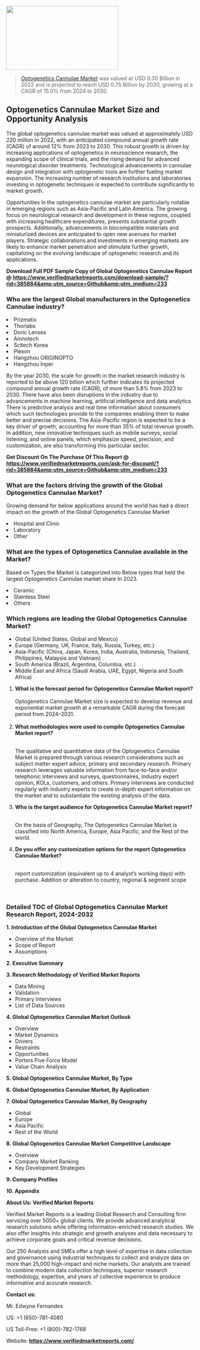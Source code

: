 <img src="https://ffe5etoiles.com/wp-content/uploads/2024/12/MST1-300x171.png" alt="" width="300" height="171" class="alignnone size-medium wp-image-20088" /><blockquote><p><p><a href="https://www.verifiedmarketreports.com/download-sample/?rid=385884&utm_source=Github&utm_medium=233" target="_blank">Optogenetics Cannulae Market</a> was valued at USD 0.30 Billion in 2022 and is projected to reach USD 0.75 Billion by 2030, growing at a CAGR of 15.0% from 2024 to 2030.</p></blockquote><p><h2>Optogenetics Cannulae Market Size and Opportunity Analysis</h2><p>The global optogenetics cannulae market was valued at approximately USD 220 million in 2022, with an anticipated compound annual growth rate (CAGR) of around 12% from 2023 to 2030. This robust growth is driven by increasing applications of optogenetics in neuroscience research, the expanding scope of clinical trials, and the rising demand for advanced neurological disorder treatments. Technological advancements in cannulae design and integration with optogenetic tools are further fueling market expansion. The increasing number of research institutions and laboratories investing in optogenetic techniques is expected to contribute significantly to market growth.</p><p>Opportunities in the optogenetics cannulae market are particularly notable in emerging regions such as Asia-Pacific and Latin America. The growing focus on neurological research and development in these regions, coupled with increasing healthcare expenditures, presents substantial growth prospects. Additionally, advancements in biocompatible materials and miniaturized devices are anticipated to open new avenues for market players. Strategic collaborations and investments in emerging markets are likely to enhance market penetration and stimulate further growth, capitalizing on the evolving landscape of optogenetic research and its applications.</p></p><p class=""><strong>Download Full PDF Sample Copy of Global Optogenetics Cannulae Report @ <a href="https://www.verifiedmarketreports.com/download-sample/?rid=385884&amp;utm_source=Github&amp;utm_medium=233" target="_blank">https://www.verifiedmarketreports.com/download-sample/?rid=385884&amp;utm_source=Github&amp;utm_medium=233</a></strong></p><h3 id="" class="">Who are the largest Global manufacturers in the Optogenetics Cannulae industry?</h3><p><li>Prizmatix</li><li> Thorlabs</li><li> Doric Lenses</li><li> Ainnotech</li><li> Scitech Korea</li><li> Plexon</li><li> Hangzhou ORIGINOPTO</li><li> Hangzhou Inper</li></p><div class=""><div class="" dir="" data-message-author-role="" data-message-id="" data-message-model-slug=""><div class=""><div class=""><div class=""><div class="" dir="" data-message-author-role="" data-message-id="" data-message-model-slug=""><div class=""><div class=""><p>By the year 2030, the scale for growth in the market research industry is reported to be above 120 billion which further indicates its projected compound annual growth rate (CAGR), of more than 5.8% from 2023 to 2030. There have also been disruptions in the industry due to advancements in machine learning, artificial intelligence and data analytics There is predictive analysis and real time information about consumers which such technologies provide to the companies enabling them to make better and precise decisions. The Asia-Pacific region is expected to be a key driver of growth, accounting for more than 35% of total revenue growth. In addition, new innovative techniques such as mobile surveys, social listening, and online panels, which emphasize speed, precision, and customization, are also transforming this particular sector.</p><p><strong>Get Discount On The Purchase Of This Report @&nbsp; <a href="https://www.verifiedmarketreports.com/ask-for-discount/?rid=385884&amp;utm_source=Github&amp;utm_medium=233" target="_blank">https://www.verifiedmarketreports.com/ask-for-discount/?rid=385884&amp;utm_source=Github&amp;utm_medium=233</a></strong></p></div></div></div></div></div></div></div></div><h3 id="" class="">What are the factors driving the growth of the Global Optogenetics Cannulae Market?</h3><p id="" class="">Growing demand for below applications around the world has had a direct impact on the growth of the Global Optogenetics Cannulae Market</p><p id="" class=""><li>Hospital and Clinic</li><li> Laboratory</li><li> Other</li></p><h3 id="" class="">What are the types of Optogenetics Cannulae available in the Market?</h3><p id="" class="">Based on Types the Market is categorized into Below types that held the largest Optogenetics Cannulae market share In 2023.</p><p id="" class=""><li>Ceramic</li><li> Stainless Steel</li><li> Others</li></p><h3 id="" class="">Which regions are leading the Global Optogenetics Cannulae Market?</h3><ul><li>Global (United States, Global and Mexico)</li><li>Europe (Germany, UK, France, Italy, Russia, Turkey, etc.)</li><li>Asia-Pacific (China, Japan, Korea, India, Australia, Indonesia, Thailand, Philippines, Malaysia and Vietnam)</li><li>South America (Brazil, Argentina, Columbia, etc.)</li><li>Middle East and Africa (Saudi Arabia, UAE, Egypt, Nigeria and South Africa)</li></ul><p><ol><li><strong>What is the forecast period for Optogenetics Cannulae Market report?<br /></strong><br /><span data-sheets-root="1" data-sheets-value="{&quot;1&quot;:2,&quot;2&quot;:&quot;XXXX size is expected to develop revenue and exponential market growth at a remarkable CAGR during the forecast period from 2024&ndash;2030.&quot;}" data-sheets-userformat="{&quot;2&quot;:12674,&quot;4&quot;:{&quot;1&quot;:2,&quot;2&quot;:16776960},&quot;10&quot;:2,&quot;11&quot;:0,&quot;15&quot;:&quot;Arial&quot;,&quot;16&quot;:12}">Optogenetics Cannulae Market size is expected to develop revenue and exponential market growth at a remarkable CAGR during the forecast period from 2024&ndash;2031.</span><br /><br /></li><li><strong>What methodologies were used to compile Optogenetics Cannulae Market report?<br /><br /></strong><p>The qualitative and quantitative data of the&nbsp;Optogenetics Cannulae Market is prepared through various research considerations such as subject matter expert advice, primary and secondary research. Primary research leverages valuable information from face-to-face and/or telephonic interviews and surveys, questionnaires, industry expert opinion, KOLs, customers, and others. Primary interviews are conducted regularly with industry experts to create in-depth expert information on the market and to substantiate the existing analysis of the data.&nbsp;</p></li><li><strong>Who is the target audience for Optogenetics Cannulae Market report?<br /><br /></strong><p>On the basis of Geography, The&nbsp;Optogenetics Cannulae Market is classified into North America, Europe, Asia Pacific, and the Rest of the world.</p></li><li><strong>Do you offer any customization options for the report Optogenetics Cannulae Market?<br /><br /></strong><p>report customization (equivalent up to 4 analyst&rsquo;s working days) with purchase. Addition or alteration to country, regional &amp; segment scope</p><p>&nbsp;</p></li></ol></p><h3 id="" class="">Detailed TOC of Global Optogenetics Cannulae Market Research Report, 2024-2032</h3><p id="" class=""><strong>1. Introduction of the Global Optogenetics Cannulae Market</strong></p><ul><li>Overview of the Market</li><li>Scope of Report</li><li>Assumptions</li></ul><p id="" class=""><strong>2. Executive Summary</strong></p><p id="" class=""><strong>3. Research Methodology of&nbsp;Verified Market Reports</strong></p><ul><li>Data Mining</li><li>Validation</li><li>Primary Interviews</li><li>List of Data Sources</li></ul><p id="" class=""><strong>4. Global Optogenetics Cannulae Market Outlook</strong></p><ul><li>Overview</li><li>Market Dynamics</li><li>Drivers</li><li>Restraints</li><li>Opportunities</li><li>Porters Five Force Model</li><li>Value Chain Analysis</li></ul><p id="" class=""><strong>5. Global Optogenetics Cannulae Market, By&nbsp;Type</strong></p><p id="" class=""><strong>6. Global Optogenetics Cannulae Market, By Application</strong></p><p id="" class=""><strong>7. Global Optogenetics Cannulae Market, By Geography</strong></p><ul><li>Global</li><li>Europe</li><li>Asia Pacific</li><li>Rest of the World</li></ul><p id="" class=""><strong>8. Global Optogenetics Cannulae Market Competitive Landscape</strong></p><ul><li>Overview</li><li>Company Market Ranking</li><li>Key Development Strategies</li></ul><p id="" class=""><strong>9. Company Profiles</strong></p><p id="" class=""><strong>10. Appendix</strong></p><p id="" class=""><strong>About Us: Verified Market Reports</strong></p><p id="" class="">Verified Market Reports is a leading Global Research and Consulting firm servicing over 5000+ global clients. We provide advanced analytical research solutions while offering information-enriched research studies. We also offer insights into strategic and growth analyses and data necessary to achieve corporate goals and critical revenue decisions.</p><p id="" class="">Our 250 Analysts and SMEs offer a high level of expertise in data collection and governance using industrial techniques to collect and analyze data on more than 25,000 high-impact and niche markets. Our analysts are trained to combine modern data collection techniques, superior research methodology, expertise, and years of collective experience to produce informative and accurate research.</p><p id="" class=""><strong>Contact us:</strong></p><p id="" class="">Mr. Edwyne Fernandes</p><p id="" class="">US: +1 (650)-781-4080</p><p id="" class="">US Toll-Free: +1 (800)-782-1768</p><p id="" class="">Website: <a target="" data-test-app-aware-link=""><strong>https://www.verifiedmarketreports.com/</strong></a></p>
